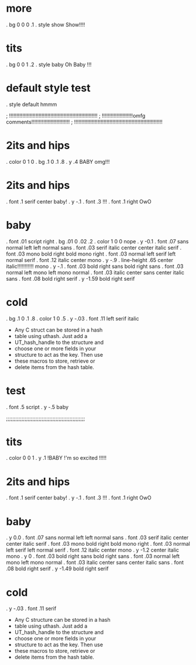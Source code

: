 

# more
. bg 0 0 0 .1
. style show
Show!!!!

# tits
. bg 0 0 1 .2
. style baby
Oh Baby
!!!

# default style test
. style default
hmmm

; !!!!!!!!!!!!!!!!!!!!!!!!!!!!!!!!!!!!!!!!!!!!!!!!!!!!!!!!!!!!
; !!!!!!!!!!!!!!!!!!!!!omfg comments!!!!!!!!!!!!!!!!!!!!!!!!!!
; !!!!!!!!!!!!!!!!!!!!!!!!!!!!!!!!!!!!!!!!!!!!!!!!!!!!!!!!!!!!

# 2its and hips
. color 0 1 0
. bg .1 0 .1 .8
. y .4
BABY omg!!!
 
# 2its and hips 
. font .1 serif center
baby!
. y -.1
. font .3 
!!!
. font .1 right
OwO

# baby
. font .01 script right
. bg .01 0 .02 .2
. color 1 0 0
nope
. y -0.1
. font .07 sans normal left
left
normal
sans
. font .03 serif italic center
center
italic
serif
. font .03 mono bold right
bold
mono
right
. font .03 normal left serif
left
normal
serif
. font .12 italic center mono
. y -.9
. line-height .65
center
italic!!!!!!!!!!!
mono
. y -.1
. font .03 bold right sans
bold
right
sans
. font .03 normal left mono
left
mono
normal
. font .03 italic center sans
center
italic
sans
. font .08 bold right serif
. y -1.59
bold
right
serif


# cold
. bg .1 0 .1 .8
. color 1 0 .5
. y -.03
. font .11 left serif italic
* Any C struct can be stored in a hash 
* table using uthash. Just add a 
* UT_hash_handle to the structure and 
* choose one or more fields in your 
* structure to act as the key. Then use 
* these macros to store, retrieve or 
* delete items from the hash table.

# test
. font .5 script
. y -.5
baby



;;;;;;;;;;;;;;;;;;;;;;;;;;;;;;;;;;;;;;;;;;;;;;;;;;;



# tits
. color 0 0 1
. y .1
!BABY !'m
so excited 
!!!!!

 
# 2its and hips 
. font .1 serif center
baby!
. y -.1
. font .3 
!!!
. font .1 right
OwO

# baby
. y 0.0
. font .07 sans normal left
left
normal
sans
. font .03 serif italic center
center
italic
serif
. font .03 mono bold right
bold
mono
right
. font .03 normal left serif
left
normal
serif
. font .12 italic center mono
. y -1.2
center
italic
mono
. y 0
. font .03 bold right sans
bold
right
sans
. font .03 normal left mono
left
mono
normal
. font .03 italic center sans
center
italic
sans
. font .08 bold right serif
. y -1.49
bold
right
serif


# cold
. y -.03
. font .11 serif 
* Any C structure can be stored in a hash 
* table using uthash. Just add a 
* UT_hash_handle to the structure and 
* choose one or more fields in your 
* structure to act as the key. Then use 
* these macros to store, retrieve or 
* delete items from the hash table.

